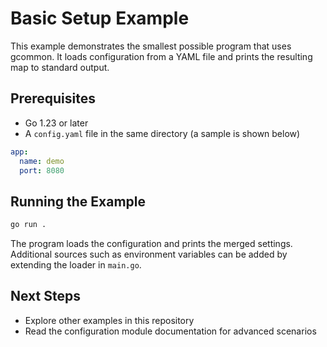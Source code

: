 <!-- file: examples/getting-started/basic-setup/README.md -->
<!-- version: 1.1.0 -->
<!-- guid: 92d02bc5-e8b2-4591-847f-9e228ae9ccd9 -->

# Basic Setup Example

This example demonstrates the smallest possible program that uses gcommon. It loads configuration from a YAML file and prints the resulting map to standard output.

## Prerequisites

- Go 1.23 or later
- A `config.yaml` file in the same directory (a sample is shown below)

```yaml
app:
  name: demo
  port: 8080
```

## Running the Example

```bash
go run .
```

The program loads the configuration and prints the merged settings. Additional sources such as environment variables can be added by extending the loader in `main.go`.

## Next Steps

- Explore other examples in this repository
- Read the configuration module documentation for advanced scenarios
